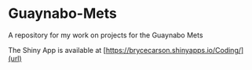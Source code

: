 # Guaynabo-Mets
A repository for my work on projects for the Guaynabo Mets

The Shiny App is available at [https://brycecarson.shinyapps.io/Coding/](url)

